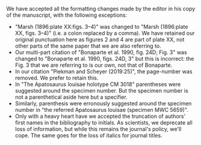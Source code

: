 We have accepted all the formatting changes made by the editor in his copy of the manuscript, with the following exceptions:

* "Marsh (1896:plate XX:figs. 3–4)" was changed to "Marsh (1896:plate XX, figs. 3–4)" (i.e. a colon replaced by a comma). We have retained our original punctuation here as figures 2 and 4 are part of plate XX, not other parts of the same paper that we are also referring to.
* Our multi-part citation of "Bonaparte et al. 1990, fig. 24D; Fig. 3" was changed to "Bonaparte et al. 1990, figs. 24D, 3" but this is incorrect: the Fig. 3 that we are referring to is our own, not that of Bonaparte.
* In our citation "Piekman and Scheyer (2019:25)", the page-number was removed. We prefer to retain this.
* In "The Apatosaurus louisae holotype CM 3018" parentheses were suggested around the specimen number. But the specimen number is not a parenthetical aside here but a specifier.
* Similarly, parenthesis were erronously suggested around the specimen number in "the referred Apatosaurus louisae (specimen MWC 5659)".
* Only with a heavy heart have we accepted the truncation of authors' first names in the bibliography to initials. As scientists, we deprecate all loss of information, but while this remains the journal's policy, we'll cope. The same goes for the loss of italics for journal titles.


